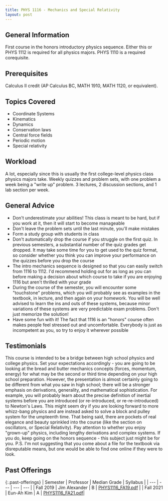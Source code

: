 ```yaml
---
title: PHYS 1116 - Mechanics and Special Relativity
layout: post
---
```


<link rel="stylesheet" href="../main.css">

## General Information

First course in the honors introductory physics sequence. Either this or PHYS 1112 is required for all physics majors. 
PHYS 1110 is a required corequisite.

## Prerequisites

Calculus II credit (AP Calculus BC, MATH 1910, MATH 1120, or equivalent).

## Topics Covered

  - Coordinate Systems
  - Kinematics
  - Dynamics
  - Conservation laws
  - Central force fields
  - Periodic motion
  - Special relativity

## Workload

A lot, especially since this is usually the first college-level physics class physics majors take. Weekly quizzes and problem sets, with one problem a week
being a "write up" problem. 3 lectures, 2 discussion sections, and 1 lab section per week.

## General Advice

  - Don't underestimate your abilities! This class is meant to be hard, but if you work at it, then it will start to become manageable
  - Don't leave the problem sets until the last minute, you'll make mistakes
  - Form a study group with students in class
  - Don't automatically drop the course if you struggle on the first quiz. In previous semesters, a substantial number of the quiz grades get dropped. It may take some time for you to get used to the quiz format, so consider whether you think you can improve your performance on the quizzes before you drop the course
  - The intro mechanics sequence is designed so that you can easily switch from 1116 to 1112. I'd recommend holding out for as long as you can before making a decision about which course to take if you are enjoying 1116 but aren't thrilled with your grade
  - During the course of the semester, you will encounter some "touchstone" problems, which you will probably see as examples in the textbook, in lecture, and then again on your homework. You will be well advised to learn the ins and outs of these systems, because minor variations of these systems are very predictable exam problems. Don't just memorize the solution!
  - Have some fun with it! The fact that 1116 is an "honors" course often makes people feel stressed out and uncomfortable. Everybody is just as incompetent as you, so try to enjoy it wherever possible
  
## Testimonials
This course is intended to be a bridge between high school physics and college physics. Set your expectations accordingly - you are going to be looking at the bread and butter mechanics concepts (forces, momentum, energy) for what may be the second or third time depending on your high school preparation. However, the presentation is almost certainly going to be different from what you saw in high school; there will be a stronger emphasis on derivations, generality, and mathematical sophistication. For example, you will probably learn about the precise definition of inertial systems before you are introduced (or re-introduced, or re-re-introduced) to Newton's Laws. This might seem dry if you are looking forward to more whizz-bang physics and are instead asked to solve a block and pulley system for the umpteenth time. That being said, there are pockets of real elegance and beauty sprinkled into the course (like the section on oscillators, or Special Relativity). Pay attention to whether you enjoy "grown-up" physics, including lengthy derivations and complex systems. If you do, keep going on the honors sequence - this subject just might be for you. P.S. I'm not suggesting that you come about a file for the textbook via disreputable means, but one would be able to find one online if they were to look.
## Past Offerings

{:.past-offerings}
| Semester | Professor | Median Grade | Syllabus |
| --- | --- | --- | --- |
| Fall 2019 | Jim Alexander | B | <a href="/syllabi/PHYS1116_FA19.pdf">PHYS1116_FA19.pdf</a> |
| Fall 2021 | Eun-Ah Kim | A | <a href="/syllabi/PHYS1116_FA21.pdf">PHYS1116_FA21.pdf</a>|

